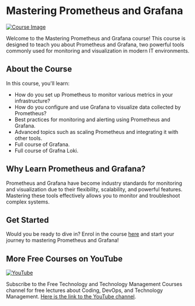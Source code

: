 # Mastering Prometheus and Grafana

[![Course Image](https://img-c.udemycdn.com/course/750x422/4181378_1d2a_3.jpg)](https://www.udemy.com/course/mastering-prometheus-and-grafana/?referralCode=C929F0178B24DAD1F809)

Welcome to the Mastering Prometheus and Grafana course! This course is designed to teach you about Prometheus and Grafana, two powerful tools commonly used for monitoring and visualization in modern IT environments.

## About the Course

In this course, you'll learn:

- How do you set up Prometheus to monitor various metrics in your infrastructure?
- How do you configure and use Grafana to visualize data collected by Prometheus?
- Best practices for monitoring and alerting using Prometheus and Grafana.
- Advanced topics such as scaling Prometheus and integrating it with other tools.
- Full course of Grafana.
- Full course of Grafna Loki.

## Why Learn Prometheus and Grafana?

Prometheus and Grafana have become industry standards for monitoring and visualization due to their flexibility, scalability, and powerful features. Mastering these tools effectively allows you to monitor and troubleshoot complex systems.

## Get Started

Would you be ready to dive in? Enrol in the course [here](https://www.udemy.com/course/mastering-prometheus-and-grafana/?referralCode=C929F0178B24DAD1F809) and start your journey to mastering Prometheus and Grafana!

## More Free Courses on YouTube

[![YouTube](https://img.shields.io/badge/YouTube-Subscribe-red?style=flat&logo=youtube)](http://www.youtube.com/@FreeTechnologyLectures)

Subscribe to the Free Technology and Technology Management Courses channel for free lectures about Coding, DevOps, and Technology Management. [Here is the link to the YouTube channel](http://www.youtube.com/@FreeTechnologyLectures).


